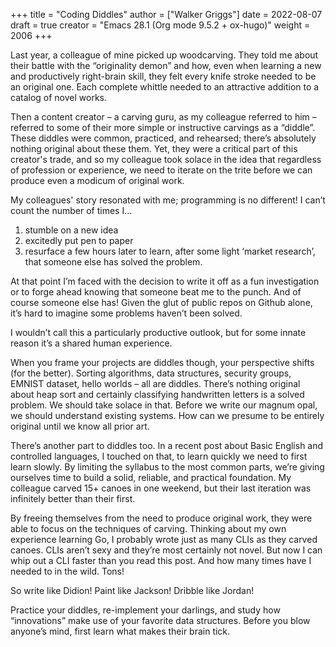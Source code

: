 +++
title = "Coding Diddles"
author = ["Walker Griggs"]
date = 2022-08-07
draft = true
creator = "Emacs 28.1 (Org mode 9.5.2 + ox-hugo)"
weight = 2006
+++

Last year, a colleague of mine picked up woodcarving. They told me about their battle with the “originality demon” and how, even when learning a new and productively right-brain skill, they felt every knife stroke needed to be an original one. Each complete whittle needed to an attractive addition to a catalog of novel works.

Then a content creator – a carving guru, as my colleague referred to him – referred to some of their more simple or instructive carvings as a “diddle”. These diddles were common, practiced, and rehearsed; there’s absolutely nothing original about these them. Yet, they were a critical part of this creator's trade, and so my colleague took solace in the idea that regardless of profession or experience, we need to iterate on the trite before we can produce even a modicum of original work.

My colleagues' story resonated with me; programming is no different! I can’t count the number of times I…

1.  stumble on a new idea
2.  excitedly put pen to paper
3.  resurface a few hours later to learn, after some light ‘market research’, that someone else has solved the problem.

At that point I’m faced with the decision to write it off as a fun investigation or to forge ahead knowing that someone beat me to the punch. And of course someone else has! Given the glut of public repos on Github alone, it’s hard to imagine some problems haven’t been solved.

I wouldn’t call this a particularly productive outlook, but for some innate reason it’s a shared human experience.

When you frame your projects are diddles though, your perspective shifts (for the better). Sorting algorithms, data structures, security groups, EMNIST dataset, hello worlds – all are diddles. There’s nothing original about heap sort and certainly classifying handwritten letters is a solved problem. We should take solace in that. Before we write our magnum opal, we should understand existing systems. How can we presume to be entirely original until we know all prior art.

There’s another part to diddles too. In a recent post about Basic English and controlled languages, I touched on that, to learn quickly we need to first learn slowly. By limiting the syllabus to the most common parts, we’re giving ourselves time to build a solid, reliable, and practical foundation. My colleague carved 15+ canoes in one weekend, but their last iteration was infinitely better than their first.

By freeing themselves from the need to produce original work, they were able to focus on the techniques of carving. Thinking about my own experience learning Go, I probably wrote just as many CLIs as they carved canoes. CLIs aren’t sexy and they’re most certainly not novel. But now I can whip out a CLI faster than you read this post. And how many times have I needed to in the wild. Tons!

So write like Didion! Paint like Jackson! Dribble like Jordan!

Practice your diddles, re-implement your darlings, and study how “innovations” make use of your favorite data structures. Before you blow anyone’s mind, first learn what makes their brain tick.